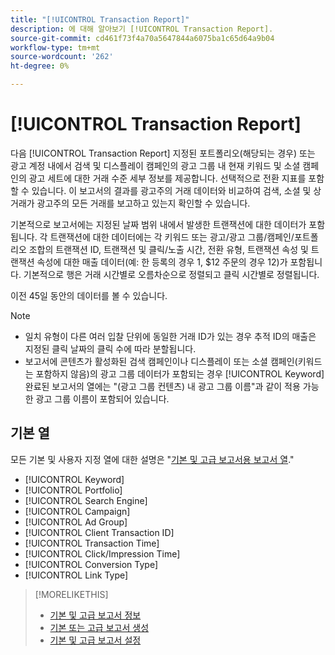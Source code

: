 ```yaml
---
title: "[!UICONTROL Transaction Report]"
description: 에 대해 알아보기 [!UICONTROL Transaction Report].
source-git-commit: cd461f73f4a70a5647844a6075ba1c65d64a9b04
workflow-type: tm+mt
source-wordcount: '262'
ht-degree: 0%

---
```


# [!UICONTROL Transaction Report]

다음 [!UICONTROL Transaction Report] 지정된 포트폴리오(해당되는 경우) 또는 광고 계정 내에서 검색 및 디스플레이 캠페인의 광고 그룹 내 현재 키워드 및 소셜 캠페인의 광고 세트에 대한 거래 수준 세부 정보를 제공합니다. 선택적으로 전환 지표를 포함할 수 있습니다. 이 보고서의 결과를 광고주의 거래 데이터와 비교하여 검색, 소셜 및 상거래가 광고주의 모든 거래를 보고하고 있는지 확인할 수 있습니다.

기본적으로 보고서에는 지정된 날짜 범위 내에서 발생한 트랜잭션에 대한 데이터가 포함됩니다. 각 트랜잭션에 대한 데이터에는 각 키워드 또는 광고/광고 그룹/캠페인/포트폴리오 조합의 트랜잭션 ID, 트랜잭션 및 클릭/노출 시간, 전환 유형, 트랜잭션 속성 및 트랜잭션 속성에 대한 매출 데이터(예: 한 등록의 경우 1, $12 주문의 경우 12)가 포함됩니다. 기본적으로 행은 거래 시간별로 오름차순으로 정렬되고 클릭 시간별로 정렬됩니다.

이전 45일 동안의 데이터를 볼 수 있습니다.

>[!NOTE]
>
>* 일치 유형이 다른 여러 입찰 단위에 동일한 거래 ID가 있는 경우 추적 ID의 매출은 지정된 클릭 날짜의 클릭 수에 따라 분할됩니다.
>* 보고서에 콘텐츠가 활성화된 검색 캠페인이나 디스플레이 또는 소셜 캠페인(키워드는 포함하지 않음)의 광고 그룹 데이터가 포함되는 경우 [!UICONTROL Keyword] 완료된 보고서의 열에는 &quot;(광고 그룹 컨텐츠) 내 광고 그룹 이름&quot;과 같이 적용 가능한 광고 그룹 이름이 포함되어 있습니다.


## 기본 열

모든 기본 및 사용자 지정 열에 대한 설명은 &quot;[기본 및 고급 보고서용 보고서 열](basic-advanced-report-columns.md).&quot;

* [!UICONTROL Keyword]
* [!UICONTROL Portfolio]
* [!UICONTROL Search Engine]
* [!UICONTROL Campaign]
* [!UICONTROL Ad Group]
* [!UICONTROL Client Transaction ID]
* [!UICONTROL Transaction Time]
* [!UICONTROL Click/Impression Time]
* [!UICONTROL Conversion Type]
* [!UICONTROL Link Type]

>[!MORELIKETHIS]
>
>* [기본 및 고급 보고서 정보](basic-advanced-report-about.md)
>* [기본 또는 고급 보고서 생성](basic-advanced-report-generate.md)
>* [기본 및 고급 보고서 설정](basic-advanced-report-settings.md)

